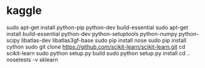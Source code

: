 # kaggle

sudo apt-get install python-pip python-dev build-essential
sudo apt-get install build-essential python-dev python-setuptools python-numpy python-scipy libatlas-dev libatlas3gf-base
sudo pip install nose
sudo pip install cython
sudo git clone https://github.com/scikit-learn/scikit-learn.git
cd scikit-learn
sudo python setup.py build
sudo python setup.py install
cd ..
nosetests -v sklearn
